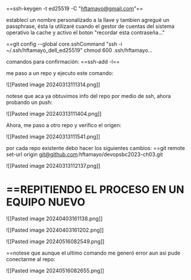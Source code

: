
==ssh-keygen -t ed25519 -C "hftamayo@gmail.com"==

establecí un nombre personalizado a la llave y tambien agregué un passphrase, ésta la utilizaré cuando el gestor de cuentas del sistema operativo la cache y activo el boton "recordar esta contraseña..."

==git config --global core.sshCommand "ssh -i ~/.ssh/hftamayo_dell_ed25519"
chmod 600 .ssh/hftamayo...

comandos para confirmación:
==ssh-add -l==

me paso a un repo y ejecuto este comando: 

![[Pasted image 20240313111314.png]]

notese que aca ya obtuvimos info del repo por medio de ssh, ahora probando un push:

![[Pasted image 20240313111404.png]]

Ahora, me paso a otro repo y verifico el origen:

![[Pasted image 20240313111541.png]]

por cada repo existente debo hacer los siguientes cambios:
==git remote set-url origin git@github.com:hftamayo/devopsbc2023-ch03.git

![[Pasted image 20240313112137.png]]


==REPITIENDO EL PROCESO EN UN EQUIPO NUEVO
=


![[Pasted image 20240403161138.png]]

![[Pasted image 20240403161202.png]]

![[Pasted image 20240516082549.png]]

==notese que aunque el ultimo comando me generó error aun asi pude conectarme al repo:

![[Pasted image 20240516082655.png]]

